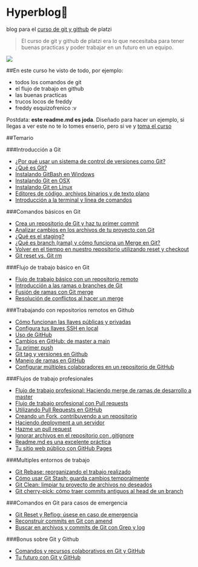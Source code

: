 # Hyperblog💚
blog para el [curso de git y github](https://platzi.com/cursos/git-github/ "curso de git y github") de platzi
> El curso de git y github de platzi era lo que necesitaba para tener buenas practicas y poder trabajar en un futuro en un equipo.

![](https://camo.githubusercontent.com/38f113b96a368dfb7f634d2f2da97e7b8c748042d2a284b97c3fad048bb3ff55/68747470733a2f2f6d69726f2e6d656469756d2e636f6d2f6d61782f323733322f312a6d74736b3366515f4252656d466964686b656c3364412e706e67)

##En este curso he visto de todo, por ejemplo:
* todos los comandos de git
* el flujo de trabajo en github
* las buenas practicas
* trucos locos de freddy 
* freddy esquizofrenico :v

Postdata: **este readme.md es joda**.  Diseñado para hacer un ejemplo, si llegas a ver este no te lo tomes enserio, pero  si ve y [toma el curso](https://platzi.com/cursos/git-github/ "toma el curso")

##Temario

###Introducción a Git

* [¿Por qué usar un sistema de control de versiones como Git?](https://platzi.com/clases/1557-git-github/19934-por-que-usar-un-sistema-de-control-de-versiones-co/ "¿Por qué usar un sistema de control de versiones como Git?")
* [¿Qué es Git?](https://platzi.com/clases/1557-git-github/20215-que-es-git/ "¿Qué es Git?")
* [Instalando GitBash en Windows](https://platzi.com/clases/1557-git-github/19933-instalando-git-y-gitbash-en-windows/ "Instalando GitBash en Windows")
* [Instalando Git en OSX](https://platzi.com/clases/1557-git-github/19932-instalando-gitbash-en-osx/ "Instalando Git en OSX")
* [Instalando Git en Linux](https://platzi.com/clases/1557-git-github/19931-instalando-git-en-linux/ "Instalando Git en Linux")
* [Editores de código, archivos binarios y de texto plano](https://platzi.com/clases/1557-git-github/19938-editores-de-codigo-archivos-binarios-y-de-texto-pl/ "Editores de código, archivos binarios y de texto plano")
* [Introducción a la terminal y línea de comandos](https://platzi.com/clases/1557-git-github/19937-introduccion-a-la-terminal-y-linea-de-comandos/ "Introducción a la terminal y línea de comandos")


###Comandos básicos en Git

* [Crea un repositorio de Git y haz tu primer commit](https://platzi.com/clases/1557-git-github/19936-crea-un-repositorio-de-git-y-haz-tu-primer-commit/ "Crea un repositorio de Git y haz tu primer commit")
* [Analizar cambios en los archivos de tu proyecto con Git](https://platzi.com/clases/1557-git-github/19945-analizar-cambios-en-los-archivos-de-tu-proyecto-co/ "Analizar cambios en los archivos de tu proyecto con Git")
*  [¿Qué es el staging?](https://platzi.com/clases/1557-git-github/19946-que-es-el-staging-y-los-repositorios-ciclo-basico-/ "¿Qué es el staging?")
* [¿Qué es branch (rama) y cómo funciona un Merge en Git?](https://platzi.com/clases/1557-git-github/19947-que-es-un-branch-rama-y-como-funciona-un-merge-en-/ "¿Qué es branch (rama) y cómo funciona un Merge en Git?")
* [Volver en el tiempo en nuestro repositorio utilizando reset y checkout](https://platzi.com/clases/1557-git-github/19948-volver-en-el-tiempo-en-nuestro-repositorio-utiliza/ "Volver en el tiempo en nuestro repositorio utilizando reset y checkout")
* [Git reset vs. Git rm](https://platzi.com/clases/1557-git-github/23295-git-reset-vs-git-rm/ "Git reset vs. Git rm")

###Flujo de trabajo básico en Git

* [Flujo de trabajo básico con un repositorio remoto](https://platzi.com/clases/1557-git-github/19935-flujo-de-trabajo-basico-con-un-repositorio-remoto/ "Flujo de trabajo básico con un repositorio remoto")
* [Introducción a las ramas o branches de Git](https://platzi.com/clases/1557-git-github/19940-introduccion-a-las-ramas-o-branches-de-git/ "Introducción a las ramas o branches de Git")
* [Fusión de ramas con Git merge](https://platzi.com/clases/1557-git-github/19939-funcion-de-ramas-con-git-mer-7/ "Fusión de ramas con Git merge")
* [Resolución de conflictos al hacer un merge](https://platzi.com/clases/1557-git-github/19941-resolucion-de-conflictos-al-hacer-un-merge/ "Resolución de conflictos al hacer un merge")

###Trabajando con repositorios remotos en Github

* [Cómo funcionan las llaves públicas y privadas](https://platzi.com/clases/1557-git-github/19949-como-funcionan-las-llaves-publicas-y-privadas/ "Cómo funcionan las llaves públicas y privadas")
* [Configura tus llaves SSH en local](https://platzi.com/clases/1557-git-github/19950-configurar-llaves-ssh-en-github/ "Configura tus llaves SSH en local")
* [Uso de GitHub](https://platzi.com/clases/1557-git-github/19942-uso-de-github/ "Uso de GitHub")
* [Cambios en GitHub: de master a main](https://platzi.com/clases/1557-git-github/35869-cambios-en-github-de-master-a-main/ "Cambios en GitHub: de master a main")
* [Tu primer push](https://platzi.com/clases/1557-git-github/19951-conexion-a-github-con-ssh/ "Tu primer push")
* [Git tag y versiones en Github](https://platzi.com/clases/1557-git-github/19952-tags-y-versiones-en-git-y-github/ "Git tag y versiones en Github")
* [Manejo de ramas en GitHub](https://platzi.com/clases/1557-git-github/19953-manejo-de-ramas-en-github/ "Manejo de ramas en GitHub")
* [Configurar múltiples colaboradores en un repositorio de GitHub](https://platzi.com/clases/1557-git-github/19954-configurar-multiples-colaboradores-en-un-repositor/ "Configurar múltiples colaboradores en un repositorio de GitHub")

###Flujos de trabajo profesionales

* [Flujo de trabajo profesional: Haciendo merge de ramas de desarrollo a master](https://platzi.com/clases/1557-git-github/19955-flujo-de-trabajo-profesional-haciendo-merge-de-ram/ "Flujo de trabajo profesional: Haciendo merge de ramas de desarrollo a master")
* [Flujo de trabajo profesional con Pull requests](https://platzi.com/clases/1557-git-github/19956-flujo-de-trabajo-profesional-con-pull-requests/ "Flujo de trabajo profesional con Pull requests")
* [Utilizando Pull Requests en GitHub](https://platzi.com/clases/1557-git-github/19957-utilizando-pull-requests-en-github/ "Utilizando Pull Requests en GitHub")
* [Creando un Fork, contribuyendo a un repositorio](https://platzi.com/clases/1557-git-github/19978-creando-un-fork-contribuyendo-a-un-repositorio/ "Creando un Fork, contribuyendo a un repositorio")
* [Haciendo deployment a un servidor](https://platzi.com/clases/1557-git-github/19958-haciendo-deployment-a-un-servidor/ "Haciendo deployment a un servidor")
* [Hazme un pull request](https://platzi.com/clases/1557-git-github/19959-hazme-un-pull-request/ "Hazme un pull request")
* [Ignorar archivos en el repositorio con .gitignore](https://platzi.com/clases/1557-git-github/19960-ignorar-archivos-en-el-repositorio-con-gitignore/ "Ignorar archivos en el repositorio con .gitignore")
* [Readme.md es una excelente práctica](https://platzi.com/clases/1557-git-github/19977-readmemd-es-una-excelente-practica/ "Readme.md es una excelente práctica")
* [Tu sitio web público con GitHub Pages](https://platzi.com/clases/1557-git-github/19976-tu-sitio-web-publico-con-github-pages/ "Tu sitio web público con GitHub Pages")

###Multiples entornos de trabajo

* [Git Rebase: reorganizando el trabajo realizado](https://platzi.com/clases/1557-git-github/19975-git-rebase-reorganizando-el-trabajo-realizado/ "Git Rebase: reorganizando el trabajo realizado")
* [Cómo usar Git Stash: guarda cambios temporalmente](https://platzi.com/clases/1557-git-github/19984-stash/ "Cómo usar Git Stash: guarda cambios temporalmente")
* [Git Clean: limpiar tu proyecto de archivos no deseados](https://platzi.com/clases/1557-git-github/19983-git-clean-limpiar-tu-proyecto-de-archivos-no-desea/ "Git Clean: limpiar tu proyecto de archivos no deseados")
* [Git cherry-pick: cómo traer commits antiguos al head de un branch](https://platzi.com/clases/1557-git-github/19982-git-cherry-pick-traer-commits-viejos-al-head-de-un/ "Git cherry-pick: cómo traer commits antiguos al head de un branch")

###Comandos en Git para casos de emergencia

* [Git Reset y Reflog: úsese en caso de emergencia](https://platzi.com/clases/1557-git-github/19988-git-reset-y-reflog-usese-en-caso-de-emergencia/ "Git Reset y Reflog: úsese en caso de emergencia")
* [Reconstruir commits en Git con amend](https://platzi.com/clases/1557-git-github/19981-reconstruir-commits-en-git-con-amend/ "Reconstruir commits en Git con amend")
* [Buscar en archivos y commits de Git con Grep y log](https://platzi.com/clases/1557-git-github/19987-buscar-en-archivos-y-commits-de-git-con-grep-y-log/ "Buscar en archivos y commits de Git con Grep y log")

###Bonus sobre Git y Github

* [Comandos y recursos colaborativos en Git y GitHub](https://platzi.com/clases/1557-git-github/19986-comandos-y-recursos-colaborativos-en-git-y-github/ "Comandos y recursos colaborativos en Git y GitHub")
* [Tu futuro con Git y GitHub](https://platzi.com/clases/1557-git-github/19985-tu-futuro-con-git-y-github/ "Tu futuro con Git y GitHub")

